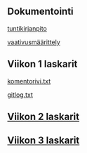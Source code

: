 ## Dokumentointi
[tuntikirjanpito](https://github.com/sapetus/otm-harjoitustyo/blob/master/dokumentointi/tyoaikakirjanpito.txt)

[vaativusmäärittely](https://github.com/sapetus/otm-harjoitustyo/blob/master/dokumentointi/vaatimusmaarittely.md)

## Viikon 1 laskarit

[komentorivi.txt](https://github.com/sapetus/otm-harjoitustyo/blob/master/laskarit/viikko1/komentorivi.txt)

[gitlog.txt](https://github.com/sapetus/otm-harjoitustyo/blob/master/laskarit/viikko1/gitlog.txt)

## [Viikon 2 laskarit](https://github.com/sapetus/otm-harjoitustyo/tree/master/laskarit/viikko2)

## [Viikon 3 laskarit](https://github.com/sapetus/otm-harjoitustyo/tree/master/laskarit/viikko3)

